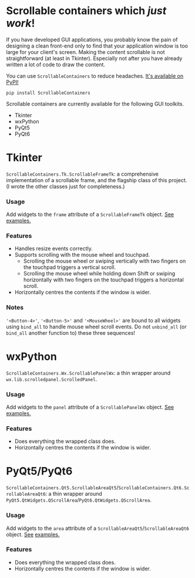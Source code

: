 # Scrollable containers which *just work*!
If you have developed GUI applications, you probably know the pain of designing a clean front-end only to find that
your application window is too large for your client's screen. Making the content scrollable is not straightforward (at
least in Tkinter). Especially not after you have already written a lot of code to draw the content.

You can use `ScrollableContainers` to reduce headaches.
[It's available on PyPI!](https://pypi.org/project/ScrollableContainers/)

```shell
pip install ScrollableContainers
```

Scrollable containers are currently available for the following GUI toolkits.
* Tkinter
* wxPython
* PyQt5
* PyQt6

# Tkinter
`ScrollableContainers.Tk.ScrollableFrameTk`: a comprehensive implementation of a scrollable frame, and the flagship
class of this project. (I wrote the other classes just for completeness.)

### Usage
Add widgets to the `frame` attribute of a `ScrollableFrameTk` object.
[See examples.](https://github.com/tfpf/ScrollableContainers/blob/main/examples/examples_ScrollableFrameTk.py)

### Features
* Handles resize events correctly.
* Supports scrolling with the mouse wheel and touchpad.
  * Scrolling the mouse wheel or swiping vertically with two fingers on the touchpad triggers a vertical scroll.
  * Scrolling the mouse wheel while holding down Shift or swiping horizontally with two fingers on the touchpad
    triggers a horizontal scroll.
* Horizontally centres the contents if the window is wider.

### Notes
`'<Button-4>'`, `'<Button-5>'` and `'<MouseWheel>'` are bound to all widgets using `bind_all` to handle mouse wheel
scroll events. Do not `unbind_all` (or `bind_all` another function to) these three sequences!

# wxPython
`ScrollableContainers.Wx.ScrollablePanelWx`: a thin wrapper around `wx.lib.scrolledpanel.ScrolledPanel`.

### Usage
Add widgets to the `panel` attribute of a `ScrollablePanelWx` object.
[See examples.](https://github.com/tfpf/ScrollableContainers/blob/main/examples/examples_ScrollablePanelWx.py)

### Features
* Does everything the wrapped class does.
* Horizontally centres the contents if the window is wider.

# PyQt5/PyQt6
`ScrollableContainers.Qt5.ScrollableAreaQt5`/`ScrollableContainers.Qt6.ScrollableAreaQt6`: a thin wrapper around
`PyQt5.QtWidgets.QScrollArea`/`PyQt6.QtWidgets.QScrollArea`.

### Usage
Add widgets to the `area` attribute of a `ScrollableAreaQt5`/`ScrollableAreaQt6` object.
[See](https://github.com/tfpf/ScrollableContainers/blob/main/examples/examples_ScrollableAreaQt5.py)
[examples.](https://github.com/tfpf/ScrollableContainers/blob/main/examples/examples_ScrollableAreaQt6.py)

### Features
* Does everything the wrapped class does.
* Horizontally centres the contents if the window is wider.
